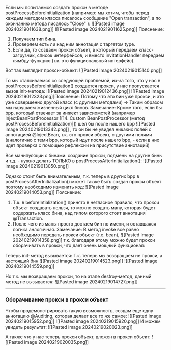 Если мы попытаемся создать прокси в методе postProcessBeforeInitialization (например: мы хотим, чтобы перед каждым методом класса писалось сообщение "Open transaction", а по окончанию метода писалось "Close" ):
![[Pasted image 20240219011638.png]]
![[Pasted image 20240219011625.png]]
Пояснение:
1. Получаем тип бина.
2. Проверяем есть ли над ним аннотация с таргетом type.
3. Если да, то создаем прокси объект, в который передаем класс-загрузчик, список интерфейсов, и вместо invitationHandler передаем лямбду-функцию (т.к. это функциональный интерфейс).

Вот так выглядит прокси-объект:
![[Pasted image 20240219015140.png]]

То мы сталкиваемся со следующей проблемой, из-за того, что у нас в postProcessBeforeInitialization() создается прокси, у нас пропускается вызов init-метода:
![[Pasted image 20240219012436.png]]
![[Pasted image 20240219012323.png]]Пояснение: Потому что это бин уже прокси, и это уже совершенно другой класс (с другими методами) -> Таким образом мы нарушаем жизненный цикл бинов.
Замечание: Кроме того, если бы bpp, который отвечает за инжект зависиомстей (например InjectBeanPostProcessor [[14. Custom BeanPostProcessor (метод postProcessBeforeInitialization)]]) шел бы после нашего bpp
![[Pasted image 20240219013342.png]]
, то он бы не увидел никаких полей с аннотацией @InjectBean, т.к. это прокси объект, с другими полями (аналогично с теми bpp, который идут после нашего bpp, - если в них идет проверка с помощью рефлексии на присутствие аннотаций)

Все манипуляции с бинами: создание прокси, подмены на другие бины и т.д. - нужно делать ТОЛЬКО в postProcessAfterInitialization():
![[Pasted image 20240219013050.png]]

Однако стоит быть внимательным, т.к. теперь в других bpp в postProcessAfterInitialization() может также быть создан прокси объект поэтому необходимо изменить код:
![[Pasted image 20240219014053.png]]
Пояснение: 
1. Т.к. в beforeIntialization() принято в негласное правило, что прокси объект создавать нельзя, то можно создать мапу, которая будет содержать класс бина, над типом которого стоит аннотация @Transaction.
2. После чего из мапы просто достаем бин по имени, и оставшаяся логика анлогичная.
Замечание: В метод invoke все равно необходимо передать прокси объект (т.е. bean),
![[Pasted image 20240219014358.png]]
т.к. благодаря этому можно будет прокси оборачивать в прокси, что дает очень мощный функционал:

Теперь init-метод вызывается:
Т.к. теперь мы возвращаем не прокси, а настоящий бин
![[Pasted image 20240219014523.png]]
![[Pasted image 20240219014559.png]]

Но т.к. мы возвращаем прокси, то на этапе destroy-метод, данный метод не вызывается:
![[Pasted image 20240219014727.png]]

---

### Оборачивание прокси в прокси объект

Чтобы продемонстрировать такую возможность, создам еще одну аннотацию @Auditing, которая делает все то же самое:
![[Pasted image 20240219015952.png]]
![[Pasted image 20240219015920.png]]
И можем увидеть результат:
![[Pasted image 20240219020023.png]]

А также что у нас теперь прокси объект, вложен в прокси объект:
![[Pasted image 20240219020035.png]]